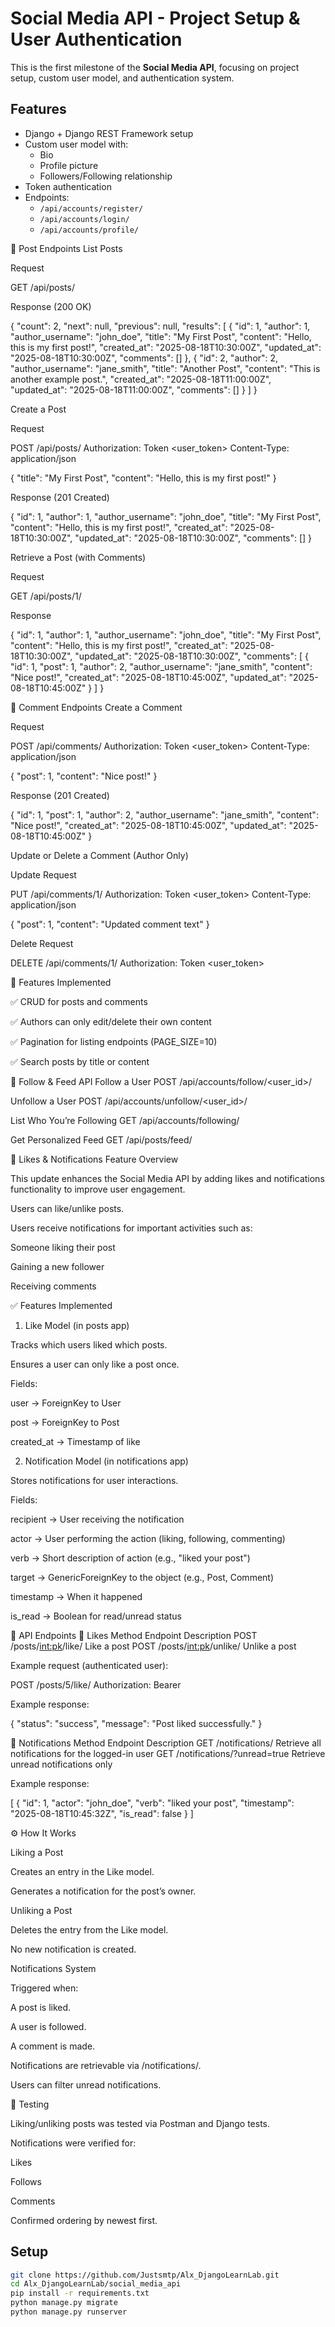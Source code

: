 # Social Media API - Project Setup & User Authentication

This is the first milestone of the **Social Media API**, focusing on project setup, custom user model, and authentication system.

## Features
- Django + Django REST Framework setup
- Custom user model with:
  - Bio
  - Profile picture
  - Followers/Following relationship
- Token authentication
- Endpoints:
  - `/api/accounts/register/`
  - `/api/accounts/login/`
  - `/api/accounts/profile/`

🔹 Post Endpoints
List Posts

Request

GET /api/posts/


Response (200 OK)

{
  "count": 2,
  "next": null,
  "previous": null,
  "results": [
    {
      "id": 1,
      "author": 1,
      "author_username": "john_doe",
      "title": "My First Post",
      "content": "Hello, this is my first post!",
      "created_at": "2025-08-18T10:30:00Z",
      "updated_at": "2025-08-18T10:30:00Z",
      "comments": []
    },
    {
      "id": 2,
      "author": 2,
      "author_username": "jane_smith",
      "title": "Another Post",
      "content": "This is another example post.",
      "created_at": "2025-08-18T11:00:00Z",
      "updated_at": "2025-08-18T11:00:00Z",
      "comments": []
    }
  ]
}

Create a Post

Request

POST /api/posts/
Authorization: Token <user_token>
Content-Type: application/json

{
  "title": "My First Post",
  "content": "Hello, this is my first post!"
}


Response (201 Created)

{
  "id": 1,
  "author": 1,
  "author_username": "john_doe",
  "title": "My First Post",
  "content": "Hello, this is my first post!",
  "created_at": "2025-08-18T10:30:00Z",
  "updated_at": "2025-08-18T10:30:00Z",
  "comments": []
}

Retrieve a Post (with Comments)

Request

GET /api/posts/1/


Response

{
  "id": 1,
  "author": 1,
  "author_username": "john_doe",
  "title": "My First Post",
  "content": "Hello, this is my first post!",
  "created_at": "2025-08-18T10:30:00Z",
  "updated_at": "2025-08-18T10:30:00Z",
  "comments": [
    {
      "id": 1,
      "post": 1,
      "author": 2,
      "author_username": "jane_smith",
      "content": "Nice post!",
      "created_at": "2025-08-18T10:45:00Z",
      "updated_at": "2025-08-18T10:45:00Z"
    }
  ]
}

🔹 Comment Endpoints
Create a Comment

Request

POST /api/comments/
Authorization: Token <user_token>
Content-Type: application/json

{
  "post": 1,
  "content": "Nice post!"
}


Response (201 Created)

{
  "id": 1,
  "post": 1,
  "author": 2,
  "author_username": "jane_smith",
  "content": "Nice post!",
  "created_at": "2025-08-18T10:45:00Z",
  "updated_at": "2025-08-18T10:45:00Z"
}

Update or Delete a Comment (Author Only)

Update Request

PUT /api/comments/1/
Authorization: Token <user_token>
Content-Type: application/json

{
  "post": 1,
  "content": "Updated comment text"
}


Delete Request

DELETE /api/comments/1/
Authorization: Token <user_token>

🔹 Features Implemented

✅ CRUD for posts and comments

✅ Authors can only edit/delete their own content

✅ Pagination for listing endpoints (PAGE_SIZE=10)

✅ Search posts by title or content


🔹 Follow & Feed API
Follow a User
POST /api/accounts/follow/<user_id>/

Unfollow a User
POST /api/accounts/unfollow/<user_id>/

List Who You’re Following
GET /api/accounts/following/

Get Personalized Feed
GET /api/posts/feed/

📌 Likes & Notifications Feature
Overview

This update enhances the Social Media API by adding likes and notifications functionality to improve user engagement.

Users can like/unlike posts.

Users receive notifications for important activities such as:

Someone liking their post

Gaining a new follower

Receiving comments

✅ Features Implemented
1. Like Model (in posts app)

Tracks which users liked which posts.

Ensures a user can only like a post once.

Fields:

user → ForeignKey to User

post → ForeignKey to Post

created_at → Timestamp of like

2. Notification Model (in notifications app)

Stores notifications for user interactions.

Fields:

recipient → User receiving the notification

actor → User performing the action (liking, following, commenting)

verb → Short description of action (e.g., "liked your post")

target → GenericForeignKey to the object (e.g., Post, Comment)

timestamp → When it happened

is_read → Boolean for read/unread status

🔗 API Endpoints
📍 Likes
Method	Endpoint	Description
POST	/posts/<int:pk>/like/	Like a post
POST	/posts/<int:pk>/unlike/	Unlike a post

Example request (authenticated user):

POST /posts/5/like/
Authorization: Bearer <token>


Example response:

{
  "status": "success",
  "message": "Post liked successfully."
}

📍 Notifications
Method	Endpoint	Description
GET	/notifications/	Retrieve all notifications for the logged-in user
GET	/notifications/?unread=true	Retrieve unread notifications only

Example response:

[
  {
    "id": 1,
    "actor": "john_doe",
    "verb": "liked your post",
    "timestamp": "2025-08-18T10:45:32Z",
    "is_read": false
  }
]

⚙️ How It Works

Liking a Post

Creates an entry in the Like model.

Generates a notification for the post’s owner.

Unliking a Post

Deletes the entry from the Like model.

No new notification is created.

Notifications System

Triggered when:

A post is liked.

A user is followed.

A comment is made.

Notifications are retrievable via /notifications/.

Users can filter unread notifications.

🧪 Testing

Liking/unliking posts was tested via Postman and Django tests.

Notifications were verified for:

Likes

Follows

Comments

Confirmed ordering by newest first.

## Setup
```bash
git clone https://github.com/Justsmtp/Alx_DjangoLearnLab.git
cd Alx_DjangoLearnLab/social_media_api
pip install -r requirements.txt
python manage.py migrate
python manage.py runserver
